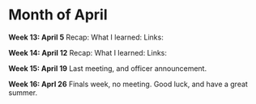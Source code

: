 # Month of April

**Week 13: April 5**
Recap:
What I learned:
Links:

**Week 14: April 12**
Recap:
What I learned:
Links:

**Week 15: April 19**
Last meeting, and officer announcement.

**Week 16: Aprl 26**
Finals week, no meeting. Good luck, and have a great summer.